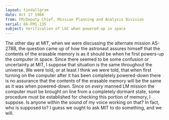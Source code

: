 ```yaml
---
layout: tindallgram
date: Oct 17 1966 
from: FM/Deputy Chief, Mission Planning and Analysis Division
serial: 66-FM1-135
subject: Verification of LGC when powered-up in space
---
```

The other day at MIT, when we were discussing the alternate mission
AS-278B, the question came up of how the astronaut assures himself that 
the contents of the erasable memory is as it should be when he first 
powers-up the computer in space. Since there seemed to be some confusion 
or uncertainty at MIT, I suppose that situation is the same throughout 
the universe. We were told, or at least I think we were told, that 
when first turning on the computer after it has been completely powered-down
there is no assurance that the contents of the erasable memory will 
be the same as it was when powered-down. Since on _every_ manned LM 
mission the computer must be brought on line from a completely dormant 
state, some procedure must be established for checking this portion of 
memory, I suppose. Is anyone within the sound of my voice working on 
that? In fact, who is supposed to? I guess we ought to ask MIT to do 
something, and we will.
